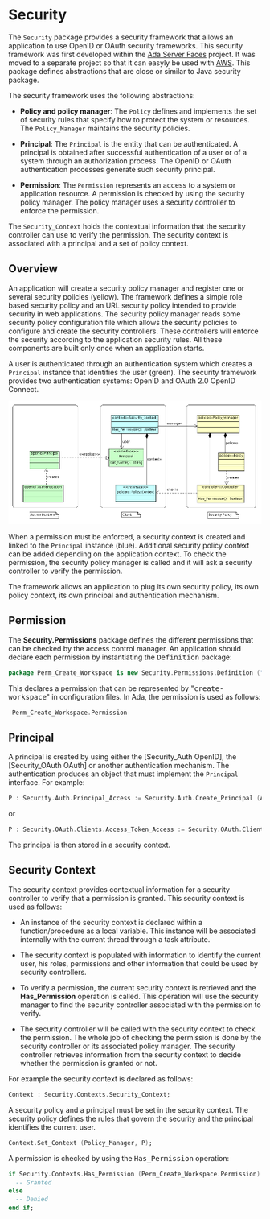 # Security
The `Security` package provides a security framework that allows
an application to use OpenID or OAuth security frameworks.  This security
framework was first developed within the [Ada Server Faces](https://github.com/stcarrez/ada-asf) project.
It was moved to a separate project so that it can easyly be used with [AWS](https://github.com/AdaCore/aws).
This package defines abstractions that are close or similar to Java
security package.

The security framework uses the following abstractions:

* **Policy and policy manager**:
 The `Policy` defines and implements the set of security rules that specify how to
 protect the system or resources.  The `Policy_Manager` maintains the security policies.

* **Principal**:
 The `Principal` is the entity that can be authenticated.  A principal is obtained
 after successful authentication of a user or of a system through an authorization process.
 The OpenID or OAuth authentication processes generate such security principal.

* **Permission**:
 The `Permission` represents an access to a system or application resource.
 A permission is checked by using the security policy manager.  The policy manager uses a
 security controller to enforce the permission.

The `Security_Context` holds the contextual information that the security controller
can use to verify the permission.  The security context is associated with a principal and
a set of policy context.

## Overview
An application will create a security policy manager and register one or several security
policies (yellow).  The framework defines a simple role based security policy and an URL
security policy intended to provide security in web applications.  The security policy manager
reads some security policy configuration file which allows the security policies to configure
and create the security controllers.  These controllers will enforce the security according
to the application security rules.  All these components are built only once when
an application starts.

A user is authenticated through an authentication system which creates a `Principal`
instance that identifies the user (green).  The security framework provides two authentication
systems: OpenID and OAuth 2.0 OpenID Connect.

![](images/ModelOverview.png)

When a permission must be enforced, a security context is created and linked to the
`Principal` instance (blue).  Additional security policy context can be added depending
on the application context.  To check the permission, the security policy manager is called
and it will ask a security controller to verify the permission.

The framework allows an application to plug its own security policy, its own policy context,
its own principal and authentication mechanism.

## Permission
The <b>Security.Permissions</b> package defines the different permissions that can be
checked by the access control manager.  An application should declare each permission
by instantiating the <tt>Definition</tt> package:

```Ada
package Perm_Create_Workspace is new Security.Permissions.Definition ("create-workspace");
```

This declares a permission that can be represented by "<tt>create-workspace</tt>" in
configuration files.  In Ada, the permission is used as follows:

```Ada
 Perm_Create_Workspace.Permission
```


## Principal
A principal is created by using either the [Security_Auth OpenID],
the [Security_OAuth OAuth] or another authentication mechanism.  The authentication produces
an object that must implement the `Principal` interface.  For example:

```Ada
P : Security.Auth.Principal_Access := Security.Auth.Create_Principal (Auth);
```

or

```Ada
P : Security.OAuth.Clients.Access_Token_Access := Security.OAuth.Clients.Create_Access_Token
```

The principal is then stored in a security context.

## Security Context
The security context provides contextual information for a security controller to
verify that a permission is granted.
This security context is used as follows:

  * An instance of the security context is declared within a function/procedure as
 a local variable.  This instance will be associated internally with the current thread
 through a task attribute.

  * The security context is populated with information to identify the current user,
 his roles, permissions and other information that could be used by security controllers.

  * To verify a permission, the current security context is retrieved and the
 <b>Has_Permission</b> operation is called.  This operation will use the security manager
 to find the security controller associated with the permission to verify.

  * The security controller will be called with the security context to check the permission.
 The whole job of checking the permission is done by the security controller or its
 associated policy manager.  The security controller retrieves information from the
 security context to decide whether the permission is granted or not.

For example the security context is declared as follows:

```Ada
Context : Security.Contexts.Security_Context;
```

A security policy and a principal must be set in the security context.  The security policy
defines the rules that govern the security and the principal identifies the current user.

```Ada
Context.Set_Context (Policy_Manager, P);
```

A permission is checked by using the <tt>Has_Permission</tt> operation:

```Ada
if Security.Contexts.Has_Permission (Perm_Create_Workspace.Permission) then
  -- Granted
else
  -- Denied
end if;
```



